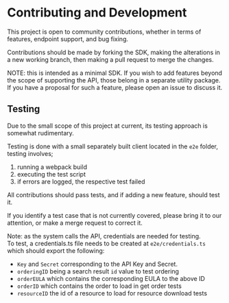 # Contributing and Development

This project is open to community contributions, whether in terms of features, endpoint support, and bug fixing.

Contributions should be made by forking the SDK, making the alterations in a new working branch, then making a pull request to merge the changes.

NOTE: this is intended as a minimal SDK. If you wish to add features beyond the scope of supporting the API, those belong in a separate utility package.  
If you have a proposal for such a feature, please open an issue to discuss it.

## Testing

Due to the small scope of this project at current, its testing approach is somewhat rudimentary.

Testing is done with a small separately built client located in the `e2e` folder, testing involves;
 1. running a webpack build
 2. executing the test script
 3. if errors are logged, the respective test failed

All contributions should pass tests, and if adding a new feature, should test it.

If you identify a test case that is not currently covered, please bring it to our attention, or make a merge request to correct it.

Note: as the system calls the API, credentials are needed for testing.  
To test, a credentials.ts file needs to be created at `e2e/credentials.ts` which should export the following:
 - `Key` and `Secret` corresponding to the API Key and Secret.
 - `orderingID` being a search result `id` value to test ordering
 - `orderEULA` which contains the corresponding EULA to the above ID
 - `orderID` which contains the order to load in get order tests
 - `resourceID` the id of a resource to load for resource download tests
